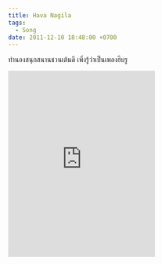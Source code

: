 ```yaml
---
title: Hava Nagila
tags:
  - Song
date: 2011-12-10 18:48:00 +0700
---
```


ทำนองสนุกสนานชวนเต้นดี เพิ่งรู้ว่าเป็นเพลงฮีบรู

<iframe src="https://open.spotify.com/embed/track/4MLoEw9wh6I3RNOxZszOUU" width="300" height="380" frameborder="0" allowtransparency="true" allow="encrypted-media"></iframe>
